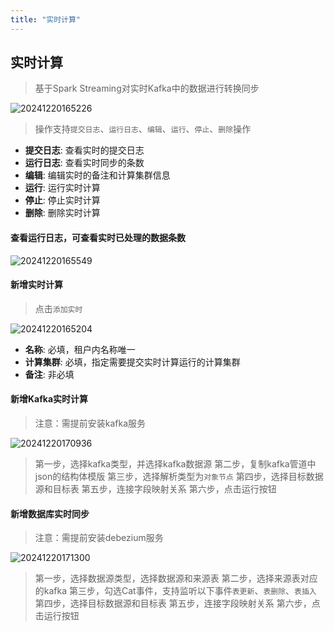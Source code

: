 ```yaml
---
title: "实时计算"
---
```


## 实时计算

> 基于Spark Streaming对实时Kafka中的数据进行转换同步 

![20241220165226](https://img.isxcode.com/picgo/20241220165226.png)

> 操作支持`提交日志`、`运行日志`、`编辑`、`运行`、`停止`、`删除`操作

- **提交日志**: 查看实时的提交日志 
- **运行日志**: 查看实时同步的条数 
- **编辑**: 编辑实时的备注和计算集群信息 
- **运行**: 运行实时计算 
- **停止**: 停止实时计算 
- **删除**: 删除实时计算

#### 查看运行日志，可查看实时已处理的数据条数

![20241220165549](https://img.isxcode.com/picgo/20241220165549.png)

#### 新增实时计算

> 点击`添加实时`

![20241220165204](https://img.isxcode.com/picgo/20241220165204.png)

- **名称**: 必填，租户内名称唯一 
- **计算集群**: 必填，指定需要提交实时计算运行的计算集群 
- **备注**: 非必填

#### 新增Kafka实时计算

> 注意：需提前安装kafka服务

![20241220170936](https://img.isxcode.com/picgo/20241220170936.png)

> 第一步，选择kafka类型，并选择kafka数据源
> 第二步，复制kafka管道中json的结构体模版
> 第三步，选择解析类型为`对象节点`
> 第四步，选择目标数据源和目标表 
> 第五步，连接字段映射关系
> 第六步，点击运行按钮

#### 新增数据库实时同步

> 注意：需提前安装debezium服务

![20241220171300](https://img.isxcode.com/picgo/20241220171300.png)

> 第一步，选择数据源类型，选择数据源和来源表
> 第二步，选择来源表对应的kafka
> 第三步，勾选Cat事件，支持监听以下事件`表更新`、`表删除`、`表插入`
> 第四步，选择目标数据源和目标表
> 第五步，连接字段映射关系
> 第六步，点击运行按钮